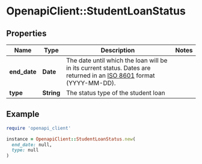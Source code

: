# OpenapiClient::StudentLoanStatus

## Properties

| Name | Type | Description | Notes |
| ---- | ---- | ----------- | ----- |
| **end_date** | **Date** | The date until which the loan will be in its current status. Dates are returned in an [ISO 8601](https://wikipedia.org/wiki/ISO_8601) format (YYYY-MM-DD).  |  |
| **type** | **String** | The status type of the student loan |  |

## Example

```ruby
require 'openapi_client'

instance = OpenapiClient::StudentLoanStatus.new(
  end_date: null,
  type: null
)
```

